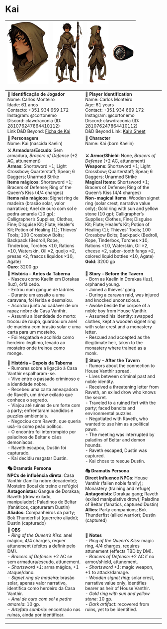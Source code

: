 # Kai


| <img src="pc_kai_01.png" height="200"/> | <img src="pc_kai_04.png" height="200"/> | <img src="pc_kai_03.png" height="200"/> | <img src="pc_kai_02.png" height="50"/> |
| --------------------------------------- | --------------------------------------- | --------------------------------------- | -------------------------------------- |


|                                                                                                                                                                                                                                                                                                                                                                                                                                                                                                                                                                                                                                                                                                            |                                                                                                                                                                                                                                                                                                                                                                                                                                                                                                                                                                                                                                                                                                                  |
| ---------------------------------------------------------------------------------------------------------------------------------------------------------------------------------------------------------------------------------------------------------------------------------------------------------------------------------------------------------------------------------------------------------------------------------------------------------------------------------------------------------------------------------------------------------------------------------------------------------------------------------------------------------------------------------------------------------- | ---------------------------------------------------------------------------------------------------------------------------------------------------------------------------------------------------------------------------------------------------------------------------------------------------------------------------------------------------------------------------------------------------------------------------------------------------------------------------------------------------------------------------------------------------------------------------------------------------------------------------------------------------------------------------------------------------------------- |
| **📜 Identificação de Jogador**<br>Nome: Carlos Monteiro<br>Idade: 61 anos<br>Contacto: +351 934 669 172<br>Instagram: @cortonemo<br>Discord: clawdraconia (ID: 281076247864410112)<br>Link D&D Beyond: [Ficha de Kai](https://www.dndbeyond.com/characters/138666572/HccCZp)                                                                                                                                                                                                                                                                                                                                                                                                                              | **📜 Player Identification**<br>Name: Carlos Monteiro<br>Age: 61 years<br>Contact: +351 934 669 172<br>Instagram: @cortonemo<br>Discord: clawdraconia (ID: 281076247864410112)<br>D&D Beyond Link: [Kai’s Sheet](https://www.dndbeyond.com/characters/138666572/HccCZp)                                                                                                                                                                                                                                                                                                                                                                                                                                          |
| **🧙 Personagem**<br>Nome: Kai (nascida Kaelin)                                                                                                                                                                                                                                                                                                                                                                                                                                                                                                                                                                                                                                                            | **🧙 Character**<br>Name: Kai (born Kaelin)                                                                                                                                                                                                                                                                                                                                                                                                                                                                                                                                                                                                                                                                      |
| **⚔️ Armadura/Escudo**: Sem armadura, *Bracers of Defense* (+2 AC, attunement)<br>**Armas**: Shortsword +1; Light Crossbow; Quarterstaff; Spear; 6 Daggers; Unarmed Strike<br>**Items mágicos**: Shortsword +1; Bracers of Defense; Ring of the Queen’s Kiss (4/4 charges)<br>**Items não mágicos**: Signet ring de madeira (brasão solar, valor narrativo); Anel de ouro com sol e pedra amarela (10 gp); Calligrapher’s Supplies; Clothes, Fine; Disguise Kit; Flute; Healer’s Kit; Potion of Healing (1); Thieves’ Tools; 100 Crossbow Bolts; Backpack (Bedroll, Rope, Tinderbox, Torches ×10, Rations ×10, Waterskin, Oil ×2, queijo ×2, presas ×2, frascos líquidos ×10, Agate) <br>**Ouro**: 3200 gp | **⚔️ Armor/Shield**: None, *Bracers of Defense* (+2 AC, attunement)<br>**Weapons**: Shortsword +1; Light Crossbow; Quarterstaff; Spear; 6 Daggers; Unarmed Strike<br>**Magical Items**: Shortsword +1; Bracers of Defense; Ring of the Queen’s Kiss (4/4 charges)<br>**Non-magical Items**: Wooden signet ring (solar crest, narrative value only); Gold ring with sun and yellow stone (10 gp); Calligrapher’s Supplies; Clothes, Fine; Disguise Kit; Flute; Healer’s Kit; Potion of Healing (1); Thieves’ Tools; 100 Crossbow Bolts; Backpack (Bedroll, Rope, Tinderbox, Torches ×10, Rations ×10, Waterskin, Oil ×2, cheese ×2, saber-tooth fangs ×2, colored liquid bottles ×10, Agate)<br>**Gold**: 3200 gp |
| **📖 História – Antes da Taberna**<br>- Nasceu como Kaelin em Dorakaa (Iuz), órfã cedo.<br>- Entrou num gangue de ladrões.<br>- Durante um assalto a uma caravana, foi ferida e desmaiou.<br>- Acordou junto ao cadáver de um rapaz nobre da Casa Vanthir.<br>- Assumiu a identidade do morto: trocou de roupa, guardou um anel de madeira com brasão solar e uma carta para um mosteiro.<br>- Foi resgatada e acolhida como herdeiro ilegítimo, levado ao mosteiro onde treinou como monge.                                                                                                                                                                                                               | **📖 Story – Before the Tavern**<br>- Born as Kaelin in Dorakaa (Iuz), orphaned young.<br>- Joined a thieves’ gang.<br>- During a caravan raid, was injured and knocked unconscious.<br>- Awoke beside the corpse of a noble boy from House Vanthir.<br>- Assumed his identity: swapped clothes, kept a wooden signet ring with solar crest and a monastery letter.<br>- Rescued and accepted as the illegitimate heir, taken to the monastery where trained as a monk.                                                                                                                                                                                                                                          |
| **📖 História – Depois da Taberna**<br>- Rumores sobre a ligação à Casa Vanthir espalharam-se.<br>- Vive entre o passado criminoso e a identidade nobre.<br>- Recebeu uma carta ameaçadora de Raveth, um drow exilado que conhece o segredo.<br>- Viajou até ruínas de um forte com a party; enfrentaram bandidos e puzzles ambientais.<br>- Negociou com Raveth, que queria usá-lo como peão político.<br>- O encontro foi interrompido por paladinos de Beltar e cães demoníacos.<br>- Raveth escapou, Dustin foi capturado.<br>- Kai decidiu resgatar Dustin.                                                                                                                                           | **📖 Story – After the Tavern**<br>- Rumors about the connection to House Vanthir spread.<br>- Lives between criminal past and noble identity.<br>- Received a threatening letter from Raveth, an exiled drow who knows the secret.<br>- Traveled to a ruined fort with the party; faced bandits and environmental puzzles.<br>- Negotiated with Raveth, who wanted to use him as a political pawn.<br>- The meeting was interrupted by paladins of Beltar and demon hounds.<br>- Raveth escaped, Dustin was captured.<br>- Kai chose to rescue Dustin.                                                                                                                                                          |
| **🎭 Dramatis Persona**<br>**NPCs de influência direta**: Casa Vanthir (família nobre decadente); Mosteiro (local de treino e refúgio)<br>**Antagonistas**: Gangue de Dorakaa; Raveth (drow exilado, manipulador); Paladinos de Beltar (fanáticos, capturaram Dustin)<br>**Aliados**: Companheiros da party; Bok Thunderfist (guerreiro aliado); Dustin (capturado)                                                                                                                                                                                                                                                                                                                                        | **🎭 Dramatis Persona**<br>**Direct Influence NPCs**: House Vanthir (fallen noble family); Monastery (training and refuge)<br>**Antagonists**: Dorakaa gang; Raveth (exiled manipulative drow); Paladins of Beltar (fanatics, captured Dustin)<br>**Allies**: Party companions; Bok Thunderfist (allied warrior); Dustin (captured)                                                                                                                                                                                                                                                                                                                                                                              |
| **🔮 OBS**<br>- *Ring of the Queen’s Kiss*: anel mágico, 4/4 charges, requer attunement (efeitos a definir pelo DM).<br>- *Bracers of Defense*: +2 AC se sem armadura/escudo, attunement.<br>- *Shortsword +1*: arma mágica, +1 ataque/dano.<br>- *Signet ring de madeira*: brasão solar, apenas valor narrativo, identifica como herdeiro da Casa Vanthir.<br>- *Anel de ouro com sol e pedra amarela*: 10 gp.<br>- *Artefato sombrio*: encontrado nas ruínas, ainda por identificar.                                                                                                                                                                                                                     | **🔮 Notes**<br>- *Ring of the Queen’s Kiss*: magic ring, 4/4 charges, requires attunement (effects TBD by DM).<br>- *Bracers of Defense*: +2 AC if no armor/shield, attunement.<br>- *Shortsword +1*: magic weapon, +1 to attack/damage.<br>- *Wooden signet ring*: solar crest, narrative value only, identifies bearer as heir of House Vanthir.<br>- *Gold ring with sun and yellow stone*: 10 gp.<br>- *Dark artifact*: recovered from ruins, yet to be identified.                                                                                                                                                                                                                                         |

---


